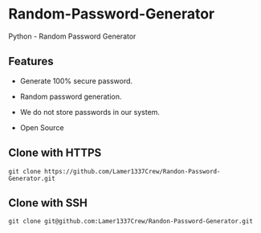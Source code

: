 # Random-Password-Generator
Python - Random Password Generator

## Features

* Generate 100% secure password.

* Random password generation.

* We do not store passwords in our system.

* Open Source

## Clone with HTTPS
```
git clone https://github.com/Lamer1337Crew/Randon-Password-Generator.git
```

## Clone with SSH
```
git clone git@github.com:Lamer1337Crew/Randon-Password-Generator.git
